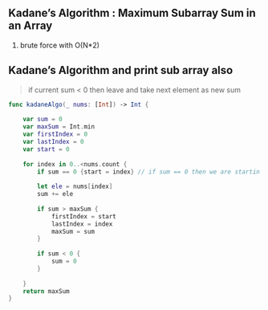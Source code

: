 ## Kadane’s Algorithm : Maximum Subarray Sum in an Array

1. brute force with O(N*2)



## Kadane’s Algorithm and print sub array also

> if current sum < 0 then leave and take next element as new sum 


```swift
func kadaneAlgo(_ nums: [Int]) -> Int {
    
    var sum = 0
    var maxSum = Int.min
    var firstIndex = 0
    var lastIndex = 0
    var start = 0
    
    for index in 0..<nums.count {
        if sum == 0 {start = index} // if sum == 0 then we are startin means its starting postioin for max
        
        let ele = nums[index]
        sum += ele
        
        if sum > maxSum {
            firstIndex = start
            lastIndex = index
            maxSum = sum
        }
        
        if sum < 0 {
            sum = 0
        }
        
    }
    return maxSum
}

```

